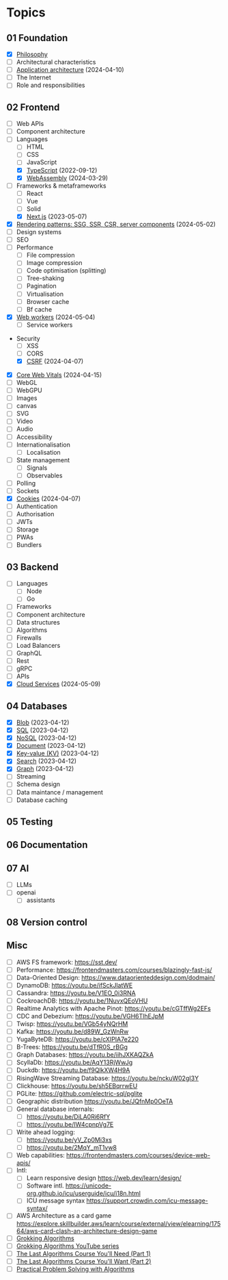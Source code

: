 # Topics

## 01 Foundation

- [x] [Philosophy](./01-philosophy.md)
- [ ] Architectural characteristics
- [ ] [Application architecture](./01-application-architecture.md) (2024-04-10)
- [ ] The Internet
- [ ] Role and responsibilities

## 02 Frontend

- [ ] Web APIs
- [ ] Component architecture
- [ ] Languages
  - [ ] HTML
  - [ ] CSS
  - [ ] JavaScript
  - [x] [TypeScript](./02-typescript.md) (2022-09-12)
  - [x] [WebAssembly](../00-everyweeks/week13/README.md) (2024-03-29)
- [ ] Frameworks & metaframeworks
  - [ ] React
  - [ ] Vue
  - [ ] Solid
  - [x] [Next.js](./02-nextjs.md) (2023-05-07)
- [x] [Rendering patterns: SSG, SSR, CSR, server components](./02-rendering.md) (2024-05-02)
- [ ] Design systems
- [ ] SEO
- [ ] Performance
  - [ ] File compression
  - [ ] Image compression
  - [ ] Code optimisation (splitting)
  - [ ] Tree-shaking
  - [ ] Pagination
  - [ ] Virtualisation
  - [ ] Browser cache
  - [ ] Bf cache
- [x] [Web workers](../00-everyweeks/week17/README.md) (2024-05-04)
  - [ ] Service workers
- Security
  - [ ] XSS
  - [ ] CORS
  - [x] [CSRF](../00-everyweeks/week14/README.md) (2024-04-07)
- [x] [Core Web Vitals](../00-everyweeks/week15/README.md) (2024-04-15)
- [ ] WebGL
- [ ] WebGPU
- [ ] Images
- [ ] canvas
- [ ] SVG
- [ ] Video
- [ ] Audio
- [ ] Accessibility
- [ ] Internationalisation
  - [ ] Localisation
- [ ] State management
  - [ ] Signals
  - [ ] Observables
- [ ] Polling
- [ ] Sockets
- [x] [Cookies](../00-everyweeks/week14/README.md) (2024-04-07)
- [ ] Authentication
- [ ] Authorisation
- [ ] JWTs
- [ ] Storage
- [ ] PWAs
- [ ] Bundlers

## 03 Backend

- [ ] Languages
  - [ ] Node
  - [ ] Go
- [ ] Frameworks
- [ ] Component architecture
- [ ] Data structures
- [ ] Algorithms
- [ ] Firewalls
- [ ] Load Balancers
- [ ] GraphQL
- [ ] Rest
- [ ] gRPC
- [ ] APIs
- [x] [Cloud Services](./03-cloud-services.md) (2024-05-09)

## 04 Databases

- [x] [Blob](./04-databases.md) (2023-04-12)
- [x] [SQL](./04-databases.md) (2023-04-12)
- [x] [NoSQL](./04-databases.md) (2023-04-12)
- [x] [Document](./04-databases.md) (2023-04-12)
- [x] [Key-value (KV)](./04-databases.md) (2023-04-12)
- [x] [Search](./04-databases.md) (2023-04-12)
- [x] [Graph](./04-databases.md) (2023-04-12)
- [ ] Streaming
- [ ] Schema design
- [ ] Data maintance / management
- [ ] Database caching

## 05 Testing

## 06 Documentation

## 07 AI

- [ ] LLMs
- [ ] openai
  - [ ] assistants

## 08 Version control

## Misc

- [ ] AWS FS framework: <https://sst.dev/>
- [ ] Performance: <https://frontendmasters.com/courses/blazingly-fast-js/>
- [ ] Data-Oriented Design: <https://www.dataorienteddesign.com/dodmain/>
- [ ] DynamoDB: <https://youtu.be/ifSckJlatWE>
- [ ] Cassandra: <https://youtu.be/V1EO_0i3RNA>
- [ ] CockroachDB: <https://youtu.be/1NuvxQEoVHU>
- [ ] Realtime Analytics with Apache Pinot: <https://youtu.be/cGTffWg2EFs>
- [ ] CDC and Debezium: <https://youtu.be/VGH6TlhEJpM>
- [ ] Twisp: <https://youtu.be/VGb54yNQrHM>
- [ ] Kafka: <https://youtu.be/d89W_GzWnRw>
- [ ] YugaByteDB: <https://youtu.be/cXIPIA7e220>
- [ ] B-Trees: <https://youtu.be/dTfR0S_rBGg>
- [ ] Graph Databases: <https://youtu.be/iihJXKAQZkA>
- [ ] ScyllaDb: <https://youtu.be/AqY13RjWwJg>
- [ ] Duckdb: <https://youtu.be/f9QlkXW4H9A>
- [ ] RisingWave Streaming Database: <https://youtu.be/nckuW02gI3Y>
- [ ] Clickhouse: <https://youtu.be/sh5EBqrrwEU>
- [ ] PGLite: <https://github.com/electric-sql/pglite>
- [ ] Geographic distribution <https://youtu.be/JQfnMp0OeTA>
- [ ] General database internals:
  - [ ] <https://youtu.be/DiLA0Ri6RfY>
  - [ ] <https://youtu.be/IW4cpnpVg7E>
- [ ] Write ahead logging:
  - [ ] <https://youtu.be/yV_Zp0Mi3xs>
  - [ ] <https://youtu.be/2MqY_mT1vw8>
- [ ] Web capabilities: <https://frontendmasters.com/courses/device-web-apis/>
- [ ] Intl:
  - [ ] Learn responsive design <https://web.dev/learn/design/>
  - [ ] Software intl. <https://unicode-org.github.io/icu/userguide/icu/i18n.html>
  - [ ] ICU message syntax <https://support.crowdin.com/icu-message-syntax/>
- [ ] AWS Architecture as a card game <https://explore.skillbuilder.aws/learn/course/external/view/elearning/17564/aws-card-clash-an-architecture-design-game>
- [ ] [Grokking Algorithms](https://www.manning.com/books/grokking-algorithms)
- [ ] [Grokking Algorithms YouTube series](https://www.youtube.com/watch?v=SC5CX8drAtU&list=PL0m2JlLrCpA7IIpjNARcLQz0kx3BMObRT)
- [ ] [The Last Algorithms Course You'll Need (Part 1)](https://frontendmasters.com/courses/algorithms/)
- [ ] [The Last Algorithms Course You'll Want (Part 2)](https://frontendmasters.com/courses/advanced-algorithms/)
- [ ] [Practical Problem Solving with Algorithms](https://frontendmasters.com/courses/algorithms-practice/)
